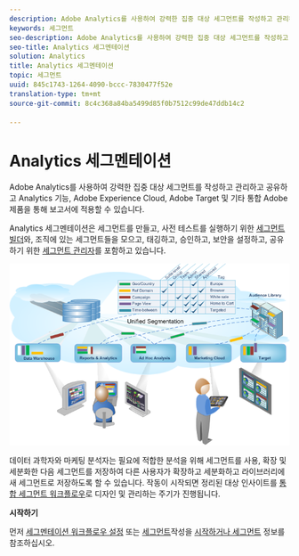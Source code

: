 ```yaml
---
description: Adobe Analytics를 사용하여 강력한 집중 대상 세그먼트를 작성하고 관리하고 공유하고 Analytics 기능, Adobe Experience Cloud, Adobe Target 및 기타 통합 Adobe 제품을 통해 보고서에 적용할 수 있습니다.
keywords: 세그먼트
seo-description: Adobe Analytics를 사용하여 강력한 집중 대상 세그먼트를 작성하고 관리하고 공유하고 Analytics 기능, Adobe Experience Cloud, Adobe Target 및 기타 통합 Adobe 제품을 통해 보고서에 적용할 수 있습니다.
seo-title: Analytics 세그멘테이션
solution: Analytics
title: Analytics 세그멘테이션
topic: 세그먼트
uuid: 845c1743-1264-4090-bccc-7830477f52e
translation-type: tm+mt
source-git-commit: 8c4c368a84ba5499d85f0b7512c99de47ddb14c2

---
```



# Analytics 세그멘테이션

Adobe Analytics를 사용하여 강력한 집중 대상 세그먼트를 작성하고 관리하고 공유하고 Analytics 기능, Adobe Experience Cloud, Adobe Target 및 기타 통합 Adobe 제품을 통해 보고서에 적용할 수 있습니다.

Analytics 세그멘테이션은 세그먼트를 만들고, 사전 테스트를 실행하기 위한 [세그먼트 빌더](/help/components/c-segmentation/c-segmentation-workflow/seg-workflow.md)와, 조직에 있는 세그먼트들을 모으고, 태깅하고, 승인하고, 보안을 설정하고, 공유하기 위한 [세그먼트 관리자](/help/components/c-segmentation/c-segmentation-workflow/seg-workflow.md)를 포함하고 있습니다.

![](assets/seg__overview.png)

데이터 과학자와 마케팅 분석자는 필요에 적합한 분석을 위해 세그먼트를 사용, 확장 및 세분화한 다음 세그먼트를 저장하여 다른 사용자가 확장하고 세분화하고 라이브러리에 새 세그먼트로 저장하도록 할 수 있습니다. 작동이 시작되면 정리된 대상 인사이트를 [통합 세그먼트 워크플로우](/help/components/c-segmentation/c-segmentation-workflow/seg-workflow.md)로 디자인 및 관리하는 주기가 진행됩니다.

**시작하기**

먼저 [세그멘테이션 워크플로우 설정](/help/components/c-segmentation/c-segmentation-workflow/seg-workflow.md) 또는 [세그먼트](/help/components/c-segmentation/c-segmentation-workflow/seg-build.md)작성을 [시작하거나 세그먼트](/help/components/c-segmentation/seg-overview.md) 정보를참조하십시오.
